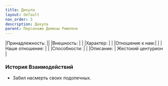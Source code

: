 ```yaml
---
title: Дикула
layout: default
nav_order: 3
description: Дикула
parent: Персонажи Демоны Римляне
---
```

|Принадлежность: ||
|Внешность: | |
|Характер: | |
|Отношение к нам:| |
|Наше отношение: | |
|Способности: | |
|Описание: | Жестокий центурион |

### История Взаимодействий
- Забил насмерть своих подопечных.
